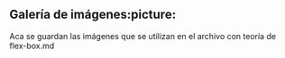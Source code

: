 ## Galería de imágenes:picture:
Aca se guardan las imágenes que se utilizan en el archivo con teoría de flex-box.md
